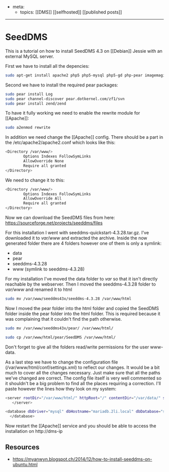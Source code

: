 - meta:
    - topics: [[DMS]] [[selfhosted]] [[published posts]]

***

# SeedDMS

This is a tutorial on how to install SeedDMS 4.3 on [[Debian]] Jessie with
an external MySQL server.

First we have to install all the depencies:

```bash
sudo apt-get install apache2 php5 php5-mysql php5-gd php-pear imagemagick poppler-utils catdoc
```

Second we have to install the required pear packages:

```bash
sudo pear install Log
sudo pear channel-discover pear.dotkernel.com/zf1/svn
sudo pear install zend/zend
```

To have it fully working we need to enable the rewrite module for
[[Apache]]:

```bash
sudo a2enmod rewrite
```

In addition we need change the [[Apache]] config. There should be a part in
the /etc/apache2/apache2.conf which looks like this:

```bash
<Directory /var/www/>
        Options Indexes FollowSymLinks
        AllowOverride None
        Require all granted
</Directory>
```

We need to change it to this:

```bash
<Directory /var/www/>
        Options Indexes FollowSymLinks
        AllowOverride All
        Require all granted
</Directory>
```

Now we can download the SeedDMS files from here:
https://sourceforge.net/projects/seeddms/files

For this installation I went with seeddms-quickstart-4.3.28.tar.gz. I've
downloaded it to _var/www_ and extracted the archive. Inside the now
generated folder there are 4 folders however one of them is only a
symlink:

- data
- pear
- seeddms-4.3.28
- www (symlink to seeddms-4.3.28)

For my installation I've moved the data folder to _var_ so that it isn't
directly reachable by the webserver. Then I moved the seeddms-4.3.28
folder to _var/www_ and renamed it to html

```bash
sudo mv /var/www/seeddms43x/seeddms-4.3.28 /var/www/html
```

Now I moved the pear folder into the html folder and copied the SeedDMS
folder inside the pear folder into the html folder. This is required
because it was complaining that it couldn't find the path otherwise.

```bash
sudo mv /var/www/seeddms43x/pear/ /var/www/html/
```

```bash
sudo cp /var/www/html/pear/SeedDMS /var/www/html/
```

Don't forget to give all the folders read/write permissions for the user
www-data.

As a last step we have to change the configuration file
(/var/www/html/conf/settings.xml) to reflect our changes. It would be a
bit much to cover all the changes necessary. Just make sure that all the
paths we've changed are correct. The config file itself is very well
commented so it shouldn't be a big problem to find all the places
requiring a correction. I'll paste however the lines how they look on my
system:

```bash
<server rootDir="/var/www/html/" httpRoot="/" contentDir="/var/data/" stagingDir="/var/data/staging/" luceneDir="/var/data/lucene/" logFileEnable="true" logFileRotation="d" enableLargeFileUpload="false" partitionSize="2000000" cacheDir="/var/data/cache/" dropFolderDir="">
   </server>
```

```bash
<database dbDriver="mysql" dbHostname="mariadb.2li.local" dbDatabase="seeddmsdb" dbUser="seeddms" dbPass="Password" doNotCheckVersion="false">
  </database>
```

Now restart the [[Apache]] service and you should be able to access the
installation on http://dms-ip

## Resources

- https://myanwyn.blogspot.ch/2014/12/how-to-install-seeddms-on-ubuntu.html

